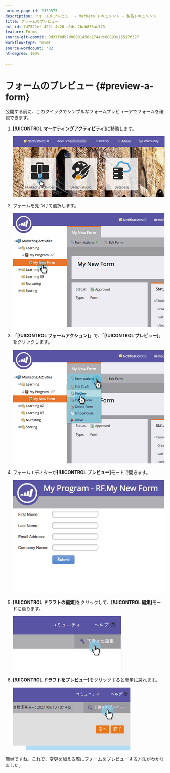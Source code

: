 ```yaml
---
unique-page-id: 2359575
description: フォームのプレビュー - Marketo ドキュメント - 製品ドキュメント
title: フォームのプレビュー
exl-id: 7d7522ef-422f-4c20-a1dc-2bcb856ac373
feature: Forms
source-git-commit: 0d37fbdb7d08901458c1744dc68893e155176327
workflow-type: tm+mt
source-wordcount: '82'
ht-degree: 100%

---
```


# フォームのプレビュー {#preview-a-form}

公開する前に、このクイックでシンプルなフォームプレビューアでフォームを確認できます。

1. **[!UICONTROL マーケティングアクティビティ]**&#x200B;に移動します。

   ![](assets/login-marketing-activities-6.png)

1. フォームを見つけて選択します。

   ![](assets/image2014-9-15-17-3a45-3a51.png)

1. 「**[!UICONTROL フォームアクション]**」で、「**[!UICONTROL プレビュー]**」をクリックします。

   ![](assets/image2014-9-15-17-3a46-3a9.png)

1. フォームエディターが&#x200B;**[!UICONTROL プレビュー]**&#x200B;モードで開きます。

   ![](assets/image2014-9-15-17-3a46-3a17.png)

1. **[!UICONTROL ドラフトの編集]**&#x200B;をクリックして、**[!UICONTROL 編集]**&#x200B;モードに戻ります。

   ![](assets/image2014-9-15-17-3a46-3a37.png)

1. **[!UICONTROL ドラフトをプレビュー]**&#x200B;をクリックすると簡単に戻れます。

   ![](assets/image2014-9-15-17-3a46-3a45.png)

簡単ですね。これで、変更を加える際にフォームをプレビューする方法がわかりました。
